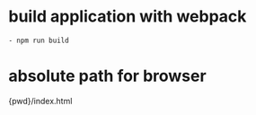 # build application with webpack
    - npm run build
# absolute path for browser
   {pwd}/index.html
    